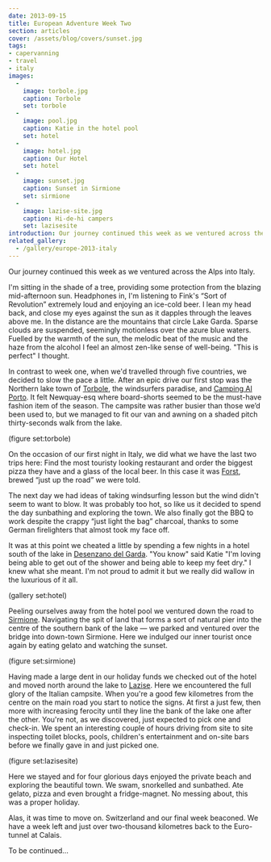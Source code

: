 ```yaml
---
date: 2013-09-15
title: European Adventure Week Two
section: articles
cover: /assets/blog/covers/sunset.jpg
tags:
- capervanning
- travel
- italy
images:
  -
    image: torbole.jpg
    caption: Torbole
    set: torbole
  -
    image: pool.jpg
    caption: Katie in the hotel pool
    set: hotel
  -
    image: hotel.jpg
    caption: Our Hotel
    set: hotel
  -
    image: sunset.jpg
    caption: Sunset in Sirmione
    set: sirmione
  -
    image: lazise-site.jpg
    caption: Hi-de-hi campers
    set: lazisesite
introduction: Our journey continued this week as we ventured across the Alps into Italy.
related_gallery:
  - /gallery/europe-2013-italy
---
```

Our journey continued this week as we ventured across the Alps into Italy.

I'm sitting in the shade of a tree, providing some protection from the blazing mid-afternoon sun. Headphones in, I'm listening to Fink's “Sort of Revolution” extremely loud and enjoying an ice-cold beer. I lean my head back, and close my eyes against the sun as it dapples through the leaves above me. In the distance are the mountains that circle Lake Garda. Sparse clouds are suspended, seemingly motionless over the azure blue waters. Fuelled by the warmth of the sun, the melodic beat of the music and the haze from the alcohol I feel an almost zen-like sense of well-being. "This is perfect" I thought.

In contrast to week one, when we'd travelled through five countries, we decided to slow the pace a little. After an epic drive our first stop was the Northern lake town of [Torbole](http://en.wikipedia.org/wiki/Nago–Torbole), the windsurfers paradise, and [Camping Al Porto](http://www.campingalporto.it/camp/). It felt Newquay-esq where board-shorts seemed to be the must-have fashion item of the season. The campsite was rather busier than those we’d been used to, but we managed to fit our van and awning on a shaded pitch thirty-seconds walk from the lake.

(figure set:torbole)

On the occasion of our first night in Italy, we did what we have the last two trips here: Find the most touristy looking restaurant and order the biggest pizza they have and a glass of the local beer. In this case it was [Forst](http://www.forst.it/eng), brewed “just up the road” we were told.

The next day we had ideas of taking windsurfing lesson but the wind didn't seem to want to blow. It was probably too hot, so like us it decided to spend the day sunbathing and exploring the town. We also finally got the BBQ to work despite the crappy “just light the bag” charcoal, thanks to some German firelighters that almost took my face off.

It was at this point we cheated a little by spending a few nights in a hotel south of the lake in [Desenzano del Garda](http://en.wikipedia.org/wiki/Desenzano_del_Garda). "You know" said Katie "I'm loving being able to get out of the shower and being able to keep my feet dry." I knew what she meant. I'm not proud to admit it but we really did wallow in the luxurious of it all.

(gallery set:hotel)

Peeling ourselves away from the hotel pool we ventured down the road to [Sirmione](http://en.wikipedia.org/wiki/Sirmione). Navigating the spit of land that forms a sort of natural pier into the centre of the southern bank of the lake — we parked and ventured over the bridge into down-town Sirmione. Here we indulged our inner tourist once again by eating gelato and watching the sunset.

(figure set:sirmione)

Having made a large dent in our holiday funds we checked out of the hotel and moved north around the lake to [Lazise](http://en.wikipedia.org/wiki/Lazise). Here we encountered the full glory of the Italian campsite. When you're a good few kilometres from the centre on the main road you start to notice the signs. At first a just few, then more with increasing ferocity until they line the bank of the lake one after the other. You're not, as we discovered, just expected to pick one and check-in. We spent an interesting couple of hours driving from site to site inspecting toilet blocks, pools, children's entertainment and on-site bars before we finally gave in and just picked one.

(figure set:lazisesite)

Here we stayed and for four glorious days enjoyed the private beach and exploring the beautiful town. We swam, snorkelled and sunbathed. Ate gelato, pizza and even brought a fridge-magnet. No messing about, this was a proper holiday.

Alas, it was time to move on. Switzerland and our final week beaconed. We have a week left and just over two-thousand kilometres back to the Euro-tunnel at Calais.

To be continued…
